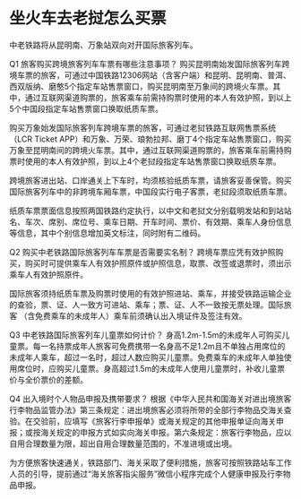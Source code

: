 # 坐火车去老挝怎么买票
中老铁路将从昆明南、万象站双向对开国际旅客列车。  
  
Q1
旅客购买跨境旅客列车车票有哪些注意事项？
购买昆明南始发国际旅客列车跨境车票的旅客，可通过中国铁路12306网站（含客户端）和昆明、昆明南、普洱、西双版纳、磨憨5个指定车站售票窗口，购买昆明南至万象间的跨境火车票。其中，通过互联网渠道购票的，旅客乘车前需持购票时使用的本人有效护照，到以上5个中国段指定车站售票窗口换取纸质车票。

购买万象始发国际旅客列车跨境车票的旅客，可通过老挝铁路互联网售票系统（LCR Ticket APP）和万象、万荣、琅勃拉邦、磨丁4个指定车站售票窗口，购买万象至昆明南间的跨境火车票。其中，通过互联网渠道购票的，旅客乘车前需持购票时使用的本人有效护照，到以上4个老挝段指定车站售票窗口换取纸质车票。

跨境旅客进出站、口岸通关上下车时，均须核验纸质车票，请旅客妥善保管。购买国际旅客列车中的非跨境车厢车票，中国段实行电子客票，老挝段须取纸质车票。

纸质车票票面信息按照两国铁路约定执行，以中文和老挝文分别载明发站和到站站名、车次、席别、席位号、乘车日期、开车时间、票价、有效期、乘车人身份信息等信息，其中个别信息增加英文标注，同时附有二维码。

Q2
购买中老铁路国际旅客列车车票是否需要实名制？
跨境车票应凭有效护照购买，购买时可提供乘车人有效护照原件或护照信息，取票、改签或退票时，须出示乘车人有效护照原件。

国际旅客须持纸质车票及购票时使用的有效护照进站、乘车，并接受铁路运输企业的查验，票、证、人一致方可进站、乘车；票、证、人不一致按无票处理。国际旅客 （含免费乘车的未成年人）乘车前须确认出入境证件及签注有效。

Q3
中老铁路国际旅客列车儿童票如何计价？
身高1.2m-1.5m的未成年人可购买儿童票。每一名持票成年人旅客可免费携带一名身高不足1.2m且不单独占用席位的未成年人乘车，超过一名时，超过人数应购买儿童票。免费乘车的未成年人单独使用席位时，应购买儿童票。身高超过1.5m的未成年人使用儿童票时，补收儿童票价与全价票价的差额。

Q4
出入境时个人物品申报及携带要求？
根据《中华人民共和国海关对进出境旅客行李物品监管办法》第三条规定：进出境旅客必须将所带的全部行李物品交海关查验。在交验前，应填写《旅客行李申报单》或海关规定的其他申报单证向海关申报；或按海关规定的申报方式如实向海关申报。第六条规定：旅客行李物品，应以自用合理数量为限，超出自用合理数量范围的，不准进境或出境。

为方便旅客快速通关，铁路部门、海关采取了便利措施，旅客可按照铁路站车工作人员的引导，提前通过“海关旅客指尖服务”微信小程序完成个人健康申报及行李物品申报。
